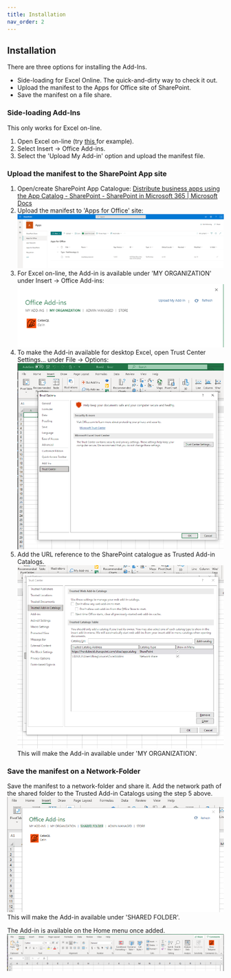 ```yaml
---
title: Installation
nav_order: 2
---
```


## Installation

There are three options for installing the Add-Ins.

* Side-loading for Excel Online.  The quick-and-dirty way to check it out.
* Upload the manifest to the Apps for Office site of SharePoint.
* Save the manifest on a file share.

### Side-loading Add-Ins

This only works for Excel on-line.

1. Open Excel on-line (try [this ](https://herdubreid.sharepoint.com/:x:/s/celinql/EYBwRJ-spmZFuj2D6S3Sy0YBSXPZv4ozVJglWjG8IrXWWg?e=jjRwFu)for example).
2. Select Insert -> Office Add-ins.
3. Select the 'Upload My Add-in' option and upload the manifest file.

### Upload the manifest to the SharePoint App site

1. Open/create SharePoint App Catalogue:
[Distribute business apps using the App Catalog - SharePoint - SharePoint in Microsoft 365 | Microsoft Docs](https://docs.microsoft.com/en-us/sharepoint/use-app-catalog)
2. Upload the manifest to 'Apps for Office' site:
![Apps for Office](./assets/images/sharepoint.png)
3. For Excel on-line, the Add-in is available under 'MY ORGANIZATION' under Insert -> Office Add-ins:
![Office Add-ins](./assets/images/office-add-ins.png)
4. To make the Add-in available for desktop Excel, open Trust Center Settings... under File -> Options:
![Trust Center](./assets/images/trust-center.png)
5. Add the URL reference to the SharePoint catalogue as Trusted Add-in Catalogs.
![Trusted Catalogs](./assets/images/trust-add-ins-catalogs.png)
This will make the Add-in available under 'MY ORGANIZATION'.

### Save the manifest on a Network-Folder

Save the manifest to a network-folder and share it.  Add the network path of the shared folder to the Trusted Add-in Catalogs using the step 5 above.
![Trusted Catalogs Shared Folder](./assets/images/trust-add-ins-catalogs-shared-folder.png)
This will make the Add-in available under 'SHARED FOLDER'.

The Add-in is available on the Home menu once added.
![Home menu](./assets/images/excel-menu.png)
